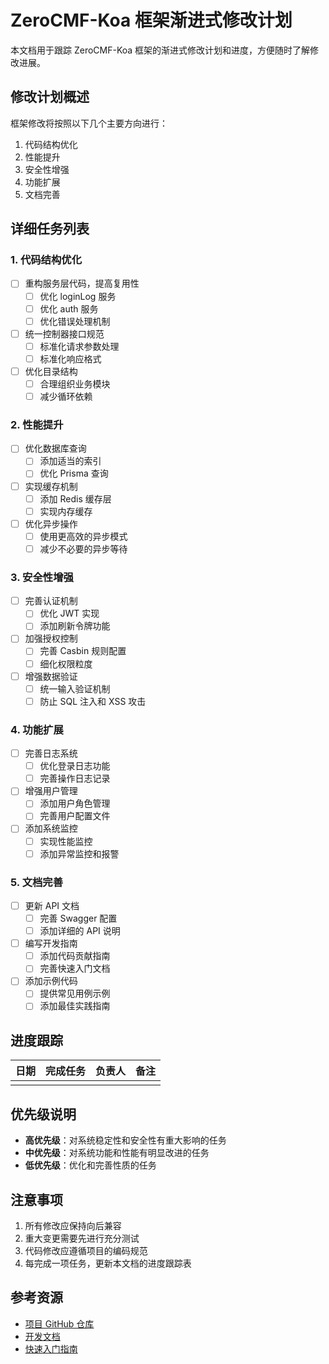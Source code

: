 # ZeroCMF-Koa 框架渐进式修改计划

本文档用于跟踪 ZeroCMF-Koa 框架的渐进式修改计划和进度，方便随时了解修改进展。

## 修改计划概述

框架修改将按照以下几个主要方向进行：

1. 代码结构优化
2. 性能提升
3. 安全性增强
4. 功能扩展
5. 文档完善

## 详细任务列表

### 1. 代码结构优化

- [ ] 重构服务层代码，提高复用性
  - [ ] 优化 loginLog 服务
  - [ ] 优化 auth 服务
  - [ ] 优化错误处理机制
- [ ] 统一控制器接口规范
  - [ ] 标准化请求参数处理
  - [ ] 标准化响应格式
- [ ] 优化目录结构
  - [ ] 合理组织业务模块
  - [ ] 减少循环依赖

### 2. 性能提升

- [ ] 优化数据库查询
  - [ ] 添加适当的索引
  - [ ] 优化 Prisma 查询
- [ ] 实现缓存机制
  - [ ] 添加 Redis 缓存层
  - [ ] 实现内存缓存
- [ ] 优化异步操作
  - [ ] 使用更高效的异步模式
  - [ ] 减少不必要的异步等待

### 3. 安全性增强

- [ ] 完善认证机制
  - [ ] 优化 JWT 实现
  - [ ] 添加刷新令牌功能
- [ ] 加强授权控制
  - [ ] 完善 Casbin 规则配置
  - [ ] 细化权限粒度
- [ ] 增强数据验证
  - [ ] 统一输入验证机制
  - [ ] 防止 SQL 注入和 XSS 攻击

### 4. 功能扩展

- [ ] 完善日志系统
  - [ ] 优化登录日志功能
  - [ ] 完善操作日志记录
- [ ] 增强用户管理
  - [ ] 添加用户角色管理
  - [ ] 完善用户配置文件
- [ ] 添加系统监控
  - [ ] 实现性能监控
  - [ ] 添加异常监控和报警

### 5. 文档完善

- [ ] 更新 API 文档
  - [ ] 完善 Swagger 配置
  - [ ] 添加详细的 API 说明
- [ ] 编写开发指南
  - [ ] 添加代码贡献指南
  - [ ] 完善快速入门文档
- [ ] 添加示例代码
  - [ ] 提供常见用例示例
  - [ ] 添加最佳实践指南

## 进度跟踪

| 日期 | 完成任务 | 负责人 | 备注 |
|------|---------|-------|------|
|      |         |       |      |

## 优先级说明

- **高优先级**：对系统稳定性和安全性有重大影响的任务
- **中优先级**：对系统功能和性能有明显改进的任务
- **低优先级**：优化和完善性质的任务

## 注意事项

1. 所有修改应保持向后兼容
2. 重大变更需要先进行充分测试
3. 代码修改应遵循项目的编码规范
4. 每完成一项任务，更新本文档的进度跟踪表

## 参考资源

- [项目 GitHub 仓库](https://github.com/zerocmf/zerocmf-koa)
- [开发文档](/docs/development.md)
- [快速入门指南](/docs/quickStart.md)